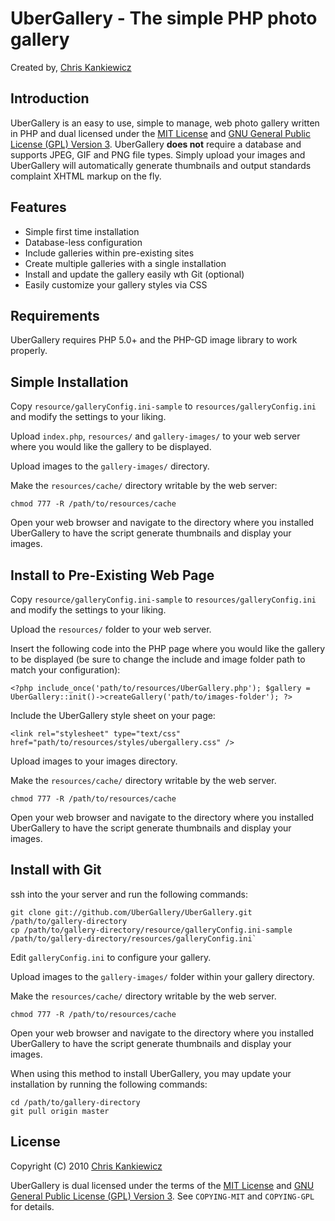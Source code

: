 UberGallery - The simple PHP photo gallery
==========================================
Created by, [Chris Kankiewicz](http://www.ChrisKankiewicz.com)


Introduction
------------
UberGallery is an easy to use, simple to manage, web photo gallery written in PHP and dual licensed
under the [MIT License](http://www.opensource.org/licenses/mit-license.php) and 
[GNU General Public License (GPL) Version 3](http://www.gnu.org/licenses/gpl.txt). UberGallery 
**does not** require a database and supports JPEG, GIF and PNG file types. Simply upload your images
and UberGallery will automatically generate thumbnails and output standards complaint XHTML markup
on the fly.


Features
--------
* Simple first time installation
* Database-less configuration
* Include galleries within pre-existing sites
* Create multiple galleries with a single installation
* Install and update the gallery easily wth Git (optional)
* Easily customize your gallery styles via CSS


Requirements
------------
UberGallery requires PHP 5.0+ and the PHP-GD image library to work properly.


Simple Installation
-------------------
Copy `resource/galleryConfig.ini-sample` to `resources/galleryConfig.ini` and modify the settings to your liking.

Upload `index.php`, `resources/` and `gallery-images/` to your web server where you would like the gallery to be displayed.

Upload images to the `gallery-images/` directory.

Make the `resources/cache/` directory writable by the web server:
    
    chmod 777 -R /path/to/resources/cache
    
Open your web browser and navigate to the directory where you installed UberGallery to have the script generate thumbnails and display your images.


Install to Pre-Existing Web Page
--------------------------------
Copy `resource/galleryConfig.ini-sample` to `resources/galleryConfig.ini` and modify the settings to your liking.

Upload the `resources/` folder to your web server.

Insert the following code into the PHP page where you would like the gallery to be displayed (be sure to change the include and image folder path to match your configuration):
    
    <?php include_once('path/to/resources/UberGallery.php'); $gallery = UberGallery::init()->createGallery('path/to/images-folder'); ?>
    
Include the UberGallery style sheet on your page:
    
    <link rel="stylesheet" type="text/css" href="path/to/resources/styles/ubergallery.css" />
    
Upload images to your images directory.

Make the `resources/cache/` directory writable by the web server.
    
    chmod 777 -R /path/to/resources/cache
        
Open your web browser and navigate to the directory where you installed UberGallery to have the script generate thumbnails and display your images.


Install with Git
----------------
ssh into the your server and run the following commands:

    git clone git://github.com/UberGallery/UberGallery.git /path/to/gallery-directory
    cp /path/to/gallery-directory/resource/galleryConfig.ini-sample /path/to/gallery-directory/resources/galleryConfig.ini`

Edit `galleryConfig.ini` to configure your gallery.

Upload images to the `gallery-images/` folder within your gallery directory.

Make the `resources/cache/` directory writable by the web server.
    
    chmod 777 -R /path/to/resources/cache
        
Open your web browser and navigate to the directory where you installed UberGallery to have the script generate thumbnails and display your images.

When using this method to install UberGallery, you may update your installation by running the following commands:

    cd /path/to/gallery-directory
    git pull origin master


License
-------
Copyright (C) 2010 [Chris Kankiewicz](http://www.chriskankiewicz.com)

UberGallery is dual licensed under the terms of the [MIT License](http://www.opensource.org/licenses/mit-license.php) and [GNU General Public License (GPL) Version 3](http://www.gnu.org/licenses/gpl.txt). See `COPYING-MIT` and `COPYING-GPL` for details.
